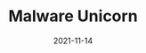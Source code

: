 ---
title: "Malware Unicorn" # apperared on a card component
date: 2021-11-14
description: Malwareunicorn.org provides workshops and resources for reverse engineering in the infosec space. Workshop content is now available. # apperared on a card component
weight: 1 # card ordering
link: https://malwareunicorn.org/
pinned: true # appreared on a overview page.
---